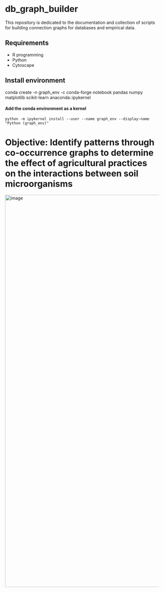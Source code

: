 # db_graph_builder
This repository is dedicated to the documentation and collection of scripts for building connection graphs for databases and empirical data.

## Requirements
- R programming
- Python
- Cytoscape

## Install environment
conda create -n graph_env -c conda-forge notebook pandas numpy matplotlib scikit-learn anaconda::ipykernel 

#### Add the conda environment as a kernel
`python -m ipykernel install --user --name graph_env --display-name "Python (graph_env)"`

# Objective: Identify patterns through co-occurrence graphs to determine the effect of agricultural practices on the interactions between soil microorganisms 
<img width="1270" height="1287" alt="image" src="https://github.com/user-attachments/assets/80530fba-5bd4-4fc5-be3d-803c96426c1d" />
